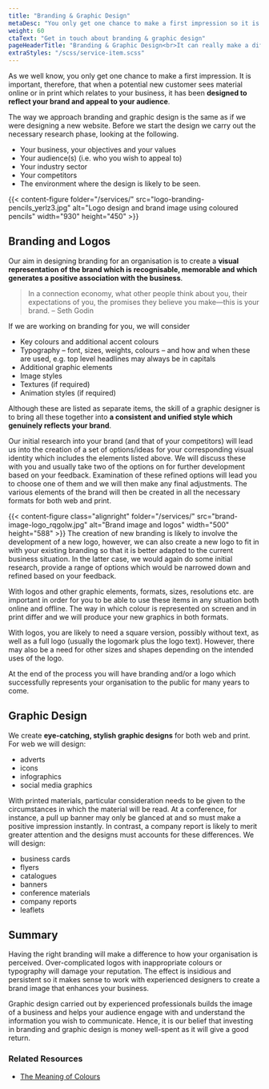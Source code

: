 ```yaml
---
title: "Branding & Graphic Design"
metaDesc: "You only get one chance to make a first impression so it is vital that all your materials are designed to reflect your brand and appeal to your audience."
weight: 60
ctaText: "Get in touch about branding & graphic design"
pageHeaderTitle: "Branding & Graphic Design<br>It can really make a difference."
extraStyles: "/scss/service-item.scss"
---
```


As we well know, you only get one chance to make a first impression. It is important, therefore, that when a potential new customer sees material online or in print which relates to your business, it has been **designed to reflect your brand and appeal to your audience**.

The way we approach branding and graphic design is the same as if we were designing a new website. Before we start the design we carry out the necessary research phase, looking at the following.

- Your business, your objectives and your values
- Your audience(s) (i.e. who you wish to appeal to)
- Your industry sector
- Your competitors
- The environment where the design is likely to be seen.

{{< content-figure folder="/services/" src="logo-branding-pencils_yerlz3.jpg" alt="Logo design and brand image using coloured pencils" width="930" height="450" >}}

## Branding and Logos

Our aim in designing branding for an organisation is to create a **visual representation of the brand which is recognisable, memorable and which generates a positive association with the business**.

> In a connection economy, what other people think about you, their expectations of you, the promises they believe you make—this is your brand. – Seth Godin

If we are working on branding for you, we will consider

- Key colours and additional accent colours
- Typography – font, sizes, weights, colours – and how and when these are used, e.g. top level headlines may always be in capitals
- Additional graphic elements
- Image styles
- Textures (if required)
- Animation styles (if required)

Although these are listed as separate items, the skill of a graphic designer is to bring all these together into **a consistent and unified style which genuinely reflects your brand**.

Our initial research into your brand (and that of your competitors) will lead us into the creation of a set of options/ideas for your corresponding visual identity which includes the elements listed above. We will discuss these with you and usually take two of the options on for further development based on your feedback. Examination of these refined options will lead you to choose one of them and we will then make any final adjustments. The various elements of the brand will then be created in all the necessary formats for both web and print.

{{< content-figure class="alignright" folder="/services/" src="brand-image-logo_rqgolw.jpg" alt="Brand image and logos" width="500" height="588" >}}
The creation of new branding is likely to involve the development of a new logo, however, we can also create a new logo to fit in with your existing branding so that it is better adapted to the current business situation. In the latter case, we would again do some initial research, provide a range of options which would be narrowed down and refined based on your feedback.

With logos and other graphic elements, formats, sizes, resolutions etc. are important in order for you to be able to use these items in any situation both online and offline. The way in which colour is represented on screen and in print differ and we will produce your new graphics in both formats.

With logos, you are likely to need a square version, possibly without text, as well as a full logo (usually the logomark plus the logo text). However, there may also be a need for other sizes and shapes depending on the intended uses of the logo.

At the end of the process you will have branding and/or a logo which successfully represents your organisation to the public for many years to come.

## Graphic Design

We create **eye-catching, stylish graphic designs** for both web and print. For web we will design:

- adverts
- icons
- infographics
- social media graphics

With printed materials, particular consideration needs to be given to the circumstances in which the material will be read. At a conference, for instance, a pull up banner may only be glanced at and so must make a positive impression instantly. In contrast, a company report is likely to merit greater attention and the designs must accounts for these differences. We will design:

- business cards
- flyers
- catalogues
- banners
- conference materials
- company reports
- leaflets

## Summary

Having the right branding will make a difference to how your organisation is perceived. Over-complicated logos with inappropriate colours or typography will damage your reputation. The effect is insidious and persistent so it makes sense to work with experienced designers to create a brand image that enhances your business.

Graphic design carried out by experienced professionals builds the image of a business and helps your audience engage with and understand the information you wish to communicate. Hence, it is our belief that investing in branding and graphic design is money well-spent as it will give a good return.

### Related Resources

- [The Meaning of Colours](https://www.thinkful.com/learn/color-theory-basics/Recommended-Resources/)
